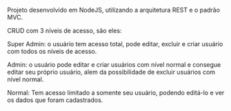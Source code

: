 Projeto desenvolvido em NodeJS, utilizando a arquitetura REST e o padrão MVC.

CRUD com 3 níveis de acesso, são eles:

Super Admin: o usuário tem acesso total, pode editar, excluir e criar usuário com todos os níveis de acesso.

Admin: o usuário pode editar e criar usuários com nível normal e consegue editar seu próprio usuário, alem da possibilidade de excluir usuários com nível normal.

Normal: Tem acesso limitado a somente seu usuário, podendo editá-lo e ver os dados que foram cadastrados.
